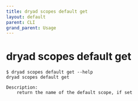 ```yaml
---
title: dryad scopes default get
layout: default
parent: CLI
grand_parent: Usage
---
```


# dryad scopes default get

```
$ dryad scopes default get --help
dryad scopes default get

Description:
    return the name of the default scope, if set
```